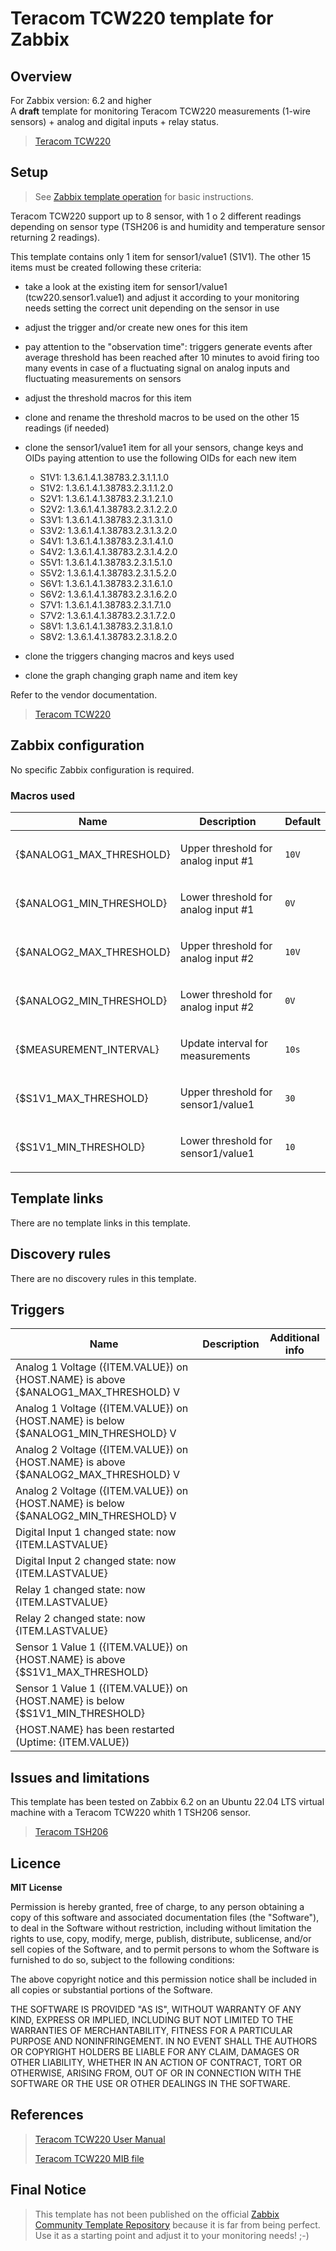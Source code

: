 
# Teracom TCW220 template for Zabbix

## Overview

For Zabbix version: 6.2 and higher  
A **draft** template for monitoring Teracom TCW220 measurements (1-wire sensors) + analog and digital inputs + relay status.

> [Teracom TCW220](https://www.teracomsystems.com/ethernet/ethernet-data-logger-tcw220/)

## Setup

> See [Zabbix template operation](https://www.zabbix.com/documentation/6.2/manual/config/templates_out_of_the_box/network_devices) for basic instructions.

Teracom TCW220 support up to 8 sensor, with 1 o 2 different readings depending on sensor type (TSH206 is and humidity and temperature sensor returning 2 readings).

This template contains only 1 item for sensor1/value1 (S1V1). The other 15 items must be created following these criteria:
- take a look at the existing item for sensor1/value1 (tcw220.sensor1.value1) and adjust it according to your monitoring needs setting the correct unit depending on the sensor in use
- adjust the trigger and/or create new ones for this item
- pay attention to the "observation time": triggers generate events after average threshold has been reached after 10 minutes to avoid firing too many events in case of a fluctuating signal on analog inputs and fluctuating measurements on sensors
- adjust the threshold macros for this item
- clone and rename the threshold macros to be used on the other 15 readings (if needed)
- clone the sensor1/value1 item for all your sensors, change keys and OIDs paying attention to use the following OIDs for each new item

  - S1V1: 1.3.6.1.4.1.38783.2.3.1.1.1.0
  - S1V2: 1.3.6.1.4.1.38783.2.3.1.1.2.0
  - S2V1: 1.3.6.1.4.1.38783.2.3.1.2.1.0
  - S2V2: 1.3.6.1.4.1.38783.2.3.1.2.2.0
  - S3V1: 1.3.6.1.4.1.38783.2.3.1.3.1.0
  - S3V2: 1.3.6.1.4.1.38783.2.3.1.3.2.0
  - S4V1: 1.3.6.1.4.1.38783.2.3.1.4.1.0
  - S4V2: 1.3.6.1.4.1.38783.2.3.1.4.2.0 
  - S5V1: 1.3.6.1.4.1.38783.2.3.1.5.1.0
  - S5V2: 1.3.6.1.4.1.38783.2.3.1.5.2.0
  - S6V1: 1.3.6.1.4.1.38783.2.3.1.6.1.0
  - S6V2: 1.3.6.1.4.1.38783.2.3.1.6.2.0
  - S7V1: 1.3.6.1.4.1.38783.2.3.1.7.1.0
  - S7V2: 1.3.6.1.4.1.38783.2.3.1.7.2.0
  - S8V1: 1.3.6.1.4.1.38783.2.3.1.8.1.0
  - S8V2: 1.3.6.1.4.1.38783.2.3.1.8.2.0

- clone the triggers changing macros and keys used 
- clone the graph changing graph name and item key

Refer to the vendor documentation.

> [Teracom TCW220](https://www.teracomsystems.com/ethernet/ethernet-data-logger-tcw220/)


## Zabbix configuration

No specific Zabbix configuration is required.

### Macros used

|Name|Description|Default|
|----|-----------|-------|
|{$ANALOG1_MAX_THRESHOLD}|<p>Upper threshold for analog input #1</p> |`10V` |
|{$ANALOG1_MIN_THRESHOLD}|<p>Lower threshold for analog input #1</p> |`0V` |
|{$ANALOG2_MAX_THRESHOLD}|<p>Upper threshold for analog input #2</p> |`10V` |
|{$ANALOG2_MIN_THRESHOLD}|<p>Lower threshold for analog input #2</p> |`0V` |
|{$MEASUREMENT_INTERVAL}|<p>Update interval for measurements</p> |`10s` |
|{$S1V1_MAX_THRESHOLD}|<p>Upper threshold for sensor1/value1</p> |`30` |
|{$S1V1_MIN_THRESHOLD}|<p>Lower threshold for sensor1/value1</p> |`10` |



## Template links

There are no template links in this template.

## Discovery rules

There are no discovery rules in this template.

## Triggers

|Name|Description|Additional info|
|----|-----------|--------------------------------|
|Analog 1 Voltage ({ITEM.VALUE}) on {HOST.NAME} is above {$ANALOG1_MAX_THRESHOLD} V|||
|Analog 1 Voltage ({ITEM.VALUE}) on {HOST.NAME} is below {$ANALOG1_MIN_THRESHOLD} V|||
|Analog 2 Voltage ({ITEM.VALUE}) on {HOST.NAME} is above {$ANALOG2_MAX_THRESHOLD} V|||
|Analog 2 Voltage ({ITEM.VALUE}) on {HOST.NAME} is below {$ANALOG2_MIN_THRESHOLD} V|||
|Digital Input 1 changed state: now {ITEM.LASTVALUE}|||
|Digital Input 2 changed state: now {ITEM.LASTVALUE}|||
|Relay 1 changed state: now {ITEM.LASTVALUE}|||
|Relay 2 changed state: now {ITEM.LASTVALUE}|||
|Sensor 1 Value 1 ({ITEM.VALUE}) on {HOST.NAME} is above {$S1V1_MAX_THRESHOLD}|||
|Sensor 1 Value 1 ({ITEM.VALUE}) on {HOST.NAME} is below {$S1V1_MIN_THRESHOLD}|||
|{HOST.NAME} has been restarted (Uptime: {ITEM.VALUE})|||


## Issues and limitations

This template has been tested on Zabbix 6.2 on an Ubuntu 22.04 LTS virtual machine with a Teracom TCW220 whith 1 TSH206 sensor.

> [Teracom TSH206](https://www.teracomsystems.com/sensors/digital-humidity-temperature-sensor-tsh206/)

## Licence

**MIT License**

Permission is hereby granted, free of charge, to any person obtaining a copy
of this software and associated documentation files (the "Software"), to deal
in the Software without restriction, including without limitation the rights
to use, copy, modify, merge, publish, distribute, sublicense, and/or sell
copies of the Software, and to permit persons to whom the Software is
furnished to do so, subject to the following conditions:

The above copyright notice and this permission notice shall be included in all
copies or substantial portions of the Software.

THE SOFTWARE IS PROVIDED "AS IS", WITHOUT WARRANTY OF ANY KIND, EXPRESS OR
IMPLIED, INCLUDING BUT NOT LIMITED TO THE WARRANTIES OF MERCHANTABILITY,
FITNESS FOR A PARTICULAR PURPOSE AND NONINFRINGEMENT. IN NO EVENT SHALL THE
AUTHORS OR COPYRIGHT HOLDERS BE LIABLE FOR ANY CLAIM, DAMAGES OR OTHER
LIABILITY, WHETHER IN AN ACTION OF CONTRACT, TORT OR OTHERWISE, ARISING FROM,
OUT OF OR IN CONNECTION WITH THE SOFTWARE OR THE USE OR OTHER DEALINGS IN THE
SOFTWARE.


## References

>[Teracom TCW220 User Manual](https://www.teracomsystems.com/download/ethernet-data-logger-tcw220-user-manual/)
>
>[Teracom TCW220 MIB file](https://www.teracomsystems.com/download/ethernet-data-logger-tcw220-mib-file/)

## Final Notice

> This template has not been published on the official [Zabbix Community Template Repository](https://github.com/zabbix/community-templates) because it is far from being perfect.
> Use it as a starting point and adjust it to your monitoring needs! ;-) 
